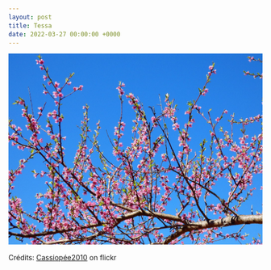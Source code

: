 ```yaml
---
layout: post
title: Tessa
date: 2022-03-27 00:00:00 +0000
---
```


![Tessa](/images/2022-03-27.jpg)

Crédits: [Cassiopée2010](https://www.flickr.com/people/cmoi30/) on flickr
